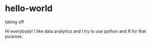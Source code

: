 # hello-world
taking off

Hi everybody! I like data analytics and I try to use python and R for that purpose.
